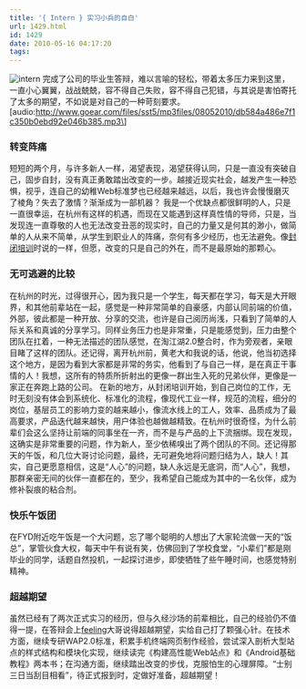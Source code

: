 ```yaml
---
title: '{ Intern } 实习小兵的自白'
url: 1429.html
id: 1429
date: 2010-05-16 04:17:20
tags:
---
```


![intern](http://cai13.info/blog_pic/Intern_3381/intern.jpg "intern") 完成了公司的毕业生答辩，难以言喻的轻松，带着太多压力来到这里，一直小心翼翼，战战兢兢，容不得自己失败，容不得自己犯错，与其说是害怕寄托了太多的期望，不如说是对自己的一种苛刻要求。 \[audio:http://www.goear.com/files/sst5/mp3files/08052010/db584a486e7f1c350b0ebd92e046b385.mp3\]

### 转变阵痛

短短的两个月，与许多新人一样，渴望表现，渴望获得认同，只是一直没有突破自己，固步自封，没有真正勇敢踏出改变的一步。越接近现实社会，越发产生一种恐惧，视乎，连自己的幼稚Web标准梦也已经越来越远，以后，我也许会慢慢磨灭了棱角？失去了激情？渐渐成为一部机器？ 我是一个优缺点都很鲜明的人，只是一直很幸运，在杭州有这样的机遇，而现在又能遇到这样真性情的导师，只是，当发现连一直尊敬的人也无法改变丑恶的现实时，自己的力量又是何其的渺小，做简单的人从来不简单，从学生到职业人的阵痛，奈何有多少经历，也无法避免。像[封闭培训](http://caib.me/remember-when/)时说的一样，但愿，改变的只是自己的外在，而不是最原始的那颗心。

### 无可逃避的比较

在杭州的时光，过得很开心，因为我只是一个学生，每天都在学习，每天是大开眼界，和其他前辈站在一起，感觉是一种非常简单的自豪感，内部认同前端的价值，外部，彼此都是一种开放、分享的交流，也许是自己阅历尚浅，只看到了简单的人际关系和真诚的分享学习。同样业务压力也是非常重，只是能感觉到，压力由整个团队在扛着，一种无法描述的团队感觉，在淘江湖2.0整合时，作为旁观者，亲眼目睹了这样的团队。还记得，离开杭州前，黄老大和我说的话，他说，他当初选择这个地方，是因为看到大家都是非常的务实，他看到了与自己一样，是在真正干事情的人！我想，这所有的特质所折射出的更像一群出生入死的兄弟伙伴，更像是一家正在奔跑上路的公司。 在新的地方，从封闭培训开始，到自己岗位的工作，无时无刻没有体会到系统化、标准化的流程，像现代工业一样，规范的流程，细分的岗位，基层员工的影响力变的越来越小，像流水线上的工人，效率、品质成为了最高要求，产品迭代越来越快，用户体验也越做越精致。在杭州时很奇怪，为什么前辈们会这么坚持让前端的同事坐在一齐，而不是与产品的上下流捆绑。现在发现，这确实是非常重要的问题，作为新人，至少依稀嗅出了两个团队的不同。还记得那天的午饭，和几位大哥讨论问题，最终，无可避免地将问题归结为人，缺人！其实，自己更愿意相信，这是“人心”的问题，缺人永远是无底洞，而“人心”，我想，那群亲密无间的伙伴一直都在的，至少，我希望自己能成为其中的一名伙伴，成为修补裂痕的粘合剂。

### 快乐午饭团

在FYD附近吃午饭是一个大问题，忘了哪个聪明的人想出了大家轮流做一天的“饭总”，掌管伙食大权，每天中午有说有笑，仿佛回到了学校食堂，“小辈们”都是刚毕业的同学，话题自然投机，一起探讨进步，即使牺牲了些午睡时间，也感觉特别精神。

### 超越期望

虽然已经有了两次正式实习的经历，但与久经沙场的前辈相比，自己的经验仍不值得一提，在答辩会上[feeling](http://www.csspeople.cn/)大哥说得超越期望，实给自己打了颗强心针。在技术方面，继续专研WAP2.0标准，积累手机终端网页制作经验，尝试深入剖析大型站点的样式结构和模块化实现，继续读完《构建高性能Web站点》和《Android基础教程》两本书；在沟通方面，继续踏出改变的步伐，克服怕生的心理屏障。“士别三日当刮目相看”，待正式报到时，定做好准备，超越期望！